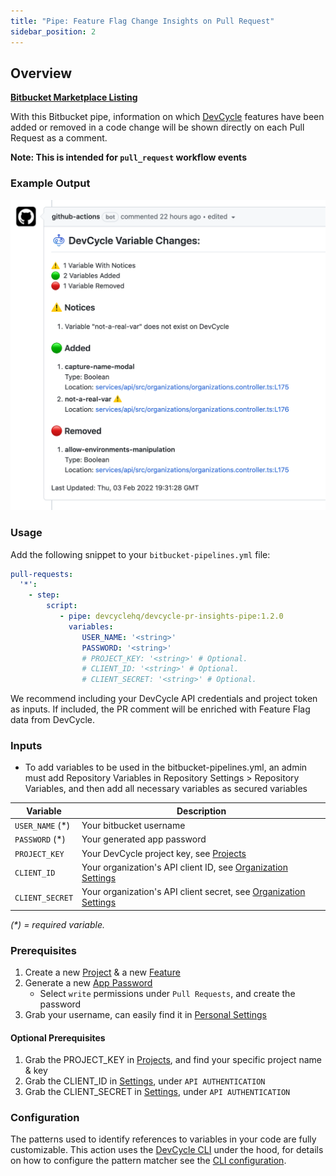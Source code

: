 ```yaml
---
title: "Pipe: Feature Flag Change Insights on Pull Request"
sidebar_position: 2
---
```


## Overview

**[Bitbucket Marketplace Listing](https://bitbucket.org/product/features/pipelines/integrations??search=dev&p=devcyclehq/devcycle-pr-insights-pipe)**


With this Bitbucket pipe, information on which [DevCycle](https://devcycle.com/) features have been added or removed in a code change will be shown directly on each Pull Request as a comment.

**Note: This is intended for `pull_request` workflow events**

### Example Output

![Example Output](https://raw.githubusercontent.com/DevCycleHQ/feature-flag-pr-insights-action/main/example_output.png)

### Usage
Add the following snippet to your `bitbucket-pipelines.yml` file:

```yaml
pull-requests:
  '*':
    - step:
        script:
           - pipe: devcyclehq/devcycle-pr-insights-pipe:1.2.0
             variables:
                USER_NAME: '<string>'
                PASSWORD: '<string>'
                # PROJECT_KEY: '<string>' # Optional.
                # CLIENT_ID: '<string>' # Optional.
                # CLIENT_SECRET: '<string>' # Optional.
```


We recommend including your DevCycle API credentials and project token as inputs.
If included, the PR comment will be enriched with Feature Flag data from DevCycle.


### Inputs

- To add variables to be used in the bitbucket-pipelines.yml, an admin must add Repository Variables in Repository Settings > Repository Variables, and then add all necessary variables as secured variables

| Variable  | Description |
| ----- | ----------- |
| `USER_NAME` (*) |  Your bitbucket username |
| `PASSWORD` (*) |  Your generated app password |
| `PROJECT_KEY` |  Your DevCycle project key, see [Projects](https://app.devcycle.com/r/projects) |
| `CLIENT_ID` |  Your organization's API client ID, see [Organization Settings](https://app.devcycle.com/r/settings) |
| `CLIENT_SECRET` |  Your organization's API client secret, see [Organization Settings](https://app.devcycle.com/r/settings) |

_(*) = required variable._

### Prerequisites

1. Create a new [Project](/docs/tools-and-integrations/terraform#create-a-project) & a new [Feature](/docs/tools-and-integrations/terraform#create-a-feature) 
2. Generate a new [App Password](https://bitbucket.org/account/settings/app-passwords/) 
    - Select `write` permissions under `Pull Requests`, and create the password
3. Grab your username, can easily find it in [Personal Settings](https://bitbucket.org/account/settings/)
#### Optional Prerequisites
1. Grab the PROJECT_KEY in [Projects](https://app.devcycle.com/r/projects), and find your specific project name & key
2. Grab the CLIENT_ID in [Settings](https://app.devcycle.com/r/settings), under `API AUTHENTICATION`
3. Grab the CLIENT_SECRET in [Settings](https://app.devcycle.com/r/settings), under `API AUTHENTICATION`

### Configuration
The patterns used to identify references to variables in your code are fully customizable.
This action uses the [DevCycle CLI](https://github.com/DevCycleHQ/cli) under the hood, for details on how to configure the pattern matcher see the [CLI configuration](https://github.com/DevCycleHQ/cli#configuration).
